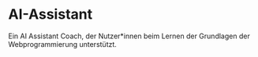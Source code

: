 # AI-Assistant
Ein AI Assistant Coach, der Nutzer*innen beim Lernen der Grundlagen der Webprogrammierung unterstützt.
